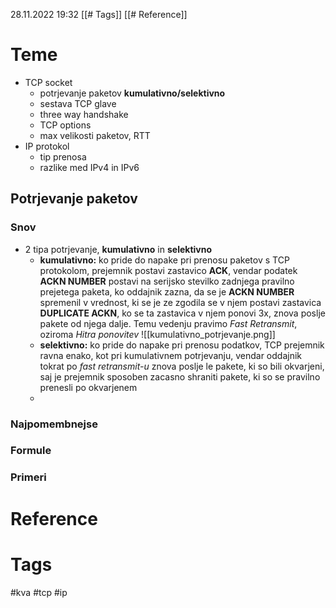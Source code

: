 
28.11.2022
19:32
[[# Tags]]
[[# Reference]]

# Teme
- TCP socket
	- potrjevanje paketov __kumulativno/selektivno__
	- sestava TCP glave
	- three way handshake
	- TCP options
	- max velikosti paketov, RTT
- IP protokol
	- tip prenosa
	- razlike med IPv4 in IPv6
## Potrjevanje paketov
### Snov
- 2 tipa potrjevanje, __kumulativno__ in __selektivno__
	- __kumulativno:__ ko pride do napake pri prenosu paketov s TCP protokolom, prejemnik postavi zastavico __ACK__, vendar podatek __ACKN NUMBER__ postavi na serijsko stevilko zadnjega pravilno prejetega paketa, ko oddajnik zazna, da se je  __ACKN NUMBER__ spremenil v vrednost, ki se je ze zgodila se v njem postavi zastavica __DUPLICATE ACKN__, ko se ta zastavica v njem ponovi 3x, znova poslje pakete od njega dalje. Temu vedenju pravimo _Fast Retransmit_, oziroma _Hitra ponovitev_
	   ![[kumulativno_potrjevanje.png]]
	- __selektivno:__ ko pride do napake pri prenosu podatkov, TCP prejemnik ravna enako, kot pri kumulativnem potrjevanju, vendar oddajnik tokrat po _fast retransmit-u_ znova poslje le pakete, ki so bili okvarjeni, saj je prejemnik sposoben zacasno shraniti pakete, ki so se pravilno prenesli po okvarjenem
	-
### Najpomembnejse
### Formule
### Primeri

# Reference
# Tags
#kva #tcp #ip 
